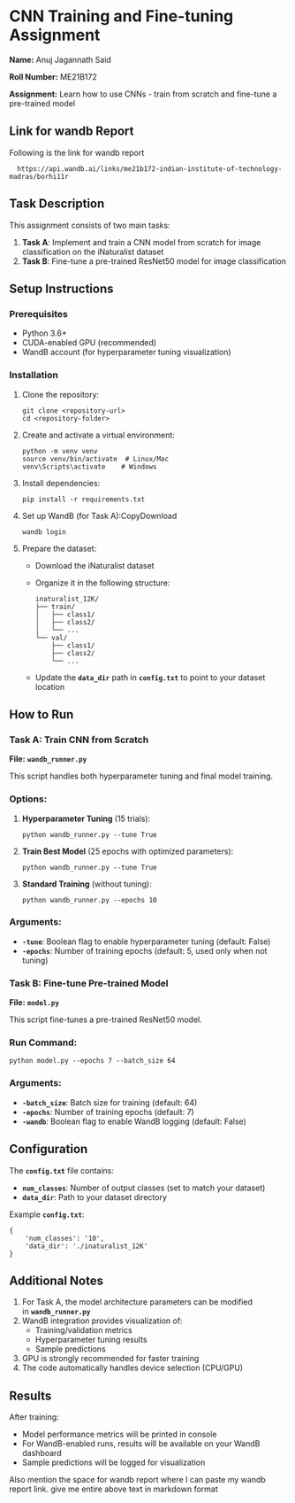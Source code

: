 # **CNN Training and Fine-tuning Assignment**

**Name:** Anuj Jagannath Said

**Roll Number:** ME21B172

**Assignment:** Learn how to use CNNs - train from scratch and fine-tune a pre-trained model

## **Link for wandb Report**
Following is the link for wandb report
```
  https://api.wandb.ai/links/me21b172-indian-institute-of-technology-madras/borhi11r
```

## **Task Description**

This assignment consists of two main tasks:

1. **Task A**: Implement and train a CNN model from scratch for image classification on the iNaturalist dataset
2. **Task B**: Fine-tune a pre-trained ResNet50 model for image classification

## **Setup Instructions**

### **Prerequisites**

- Python 3.6+
- CUDA-enabled GPU (recommended)
- WandB account (for hyperparameter tuning visualization)

### **Installation**

1. Clone the repository:
    
   
    
    ```
    git clone <repository-url>
    cd <repository-folder>
    ```
    
2. Create and activate a virtual environment:
    
    
    
    ```
    python -m venv venv
    source venv/bin/activate  # Linux/Mac
    venv\Scripts\activate    # Windows
    ```
    
3. Install dependencies:
    
    
    
    ```
    pip install -r requirements.txt
    ```
    
4. Set up WandB (for Task A):CopyDownload
    
    
    
    ```
    wandb login
    ```
    
5. Prepare the dataset:
    - Download the iNaturalist dataset
    - Organize it in the following structure:
        
        ```
        inaturalist_12K/
        ├── train/
        │   ├── class1/
        │   ├── class2/
        │   └── ...
        └── val/
            ├── class1/
            ├── class2/
            └── ...
        ```
        
    - Update the **`data_dir`** path in **`config.txt`** to point to your dataset location

## **How to Run**

### **Task A: Train CNN from Scratch**

**File:** **`wandb_runner.py`**

This script handles both hyperparameter tuning and final model training.

### **Options:**

1. **Hyperparameter Tuning** (15 trials):
    

    
    ```
    python wandb_runner.py --tune True
    ```
    
2. **Train Best Model** (25 epochs with optimized parameters):
    
    
    
    ```
    python wandb_runner.py --tune True
    ```
    
3. **Standard Training** (without tuning):
    
    
    
    ```
    python wandb_runner.py --epochs 10
    ```
    

### **Arguments:**

- **`-tune`**: Boolean flag to enable hyperparameter tuning (default: False)
- **`-epochs`**: Number of training epochs (default: 5, used only when not tuning)

### **Task B: Fine-tune Pre-trained Model**

**File:** **`model.py`**

This script fine-tunes a pre-trained ResNet50 model.

### **Run Command:**


```
python model.py --epochs 7 --batch_size 64
```

### **Arguments:**

- **`-batch_size`**: Batch size for training (default: 64)
- **`-epochs`**: Number of training epochs (default: 7)
- **`-wandb`**: Boolean flag to enable WandB logging (default: False)

## **Configuration**

The **`config.txt`** file contains:

- **`num_classes`**: Number of output classes (set to match your dataset)
- **`data_dir`**: Path to your dataset directory

Example **`config.txt`**:

```
{
    'num_classes': '10',
    'data_dir': './inaturalist_12K'
}
```

## **Additional Notes**

1. For Task A, the model architecture parameters can be modified in **`wandb_runner.py`**
2. WandB integration provides visualization of:
    - Training/validation metrics
    - Hyperparameter tuning results
    - Sample predictions
3. GPU is strongly recommended for faster training
4. The code automatically handles device selection (CPU/GPU)

## **Results**

After training:

- Model performance metrics will be printed in console
- For WandB-enabled runs, results will be available on your WandB dashboard
- Sample predictions will be logged for visualization

Also mention the space for wandb report where I can paste my wandb report link.
give me entire above text in markdown format

